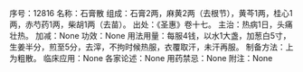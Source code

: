 序号：12816
名称：石膏散
组成：石膏2两，麻黄2两（去根节），黄芩1两，桂心1两，赤芍药1两，柴胡1两（去苗）。
出处：《圣惠》卷十七。
主治：热病1日，头痛壮热。
加减：None
功效：None
用法用量：每服4钱，以水1大盏，加葱白5寸，生姜半分，煎至5分，去滓，不拘时候热服，衣覆取汗，未汗再服。
制备方法：上为粗散。
临床应用：None
各家论述：None
用药禁忌：None
附注：None
